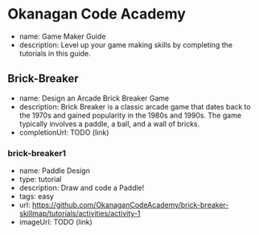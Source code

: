 # Okanagan Code Academy
* name: Game Maker Guide
* description: Level up your game making skills by completing the tutorials in this guide.

## Brick-Breaker
* name: Design an Arcade Brick Breaker Game
* description: Brick Breaker is a classic arcade game that dates back to the 1970s and gained popularity in the 1980s and 1990s. The game typically involves a paddle, a ball, and a wall of bricks.
* completionUrl: TODO (link)

### brick-breaker1

* name: Paddle Design
* type: tutorial
* description: Draw and code a Paddle!
* tags: easy
* url: https://github.com/OkanaganCodeAcademy/brick-breaker-skillmap/tutorials/activities/activity-1
* imageUrl: TODO (link)

